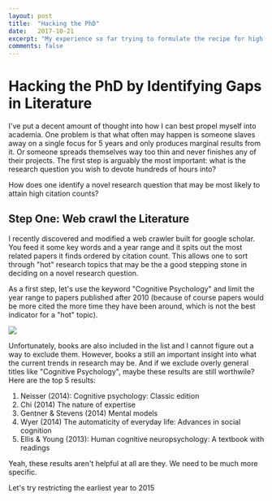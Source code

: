 ```yaml
---
layout: post
title:  "Hacking the PhD"
date:   2017-10-21
excerpt: "My experience so far trying to formulate the recipe for high impact publications."
comments: false
---
```


# Hacking the PhD by Identifying Gaps in Literature
I've put a decent amount of thought into how I can best propel myself into academia. One problem is that what often may happen is someone slaves away on a single focus for 5 years and only produces marginal results from it. Or someone spreads themselves way too thin and never finishes any of their projects. The first step is arguably the most important: what is the research question you wish to devote hundreds of hours into?

How does one identify a novel research question that may be most likely to attain high citation counts?

## Step One: Web crawl the Literature
I recently discovered and modified a web crawler built for google scholar. You feed it some key words and a year range and it spits out the most related papers it finds ordered by citation count. This allows one to sort through "hot" research topics that may be the a good stepping stone in deciding on a novel research question.

As a first step, let's use the keyword "Cognitive Psychology" and limit the year range to papers published after 2010 (because of course papers would be more cited the more time they have been around, which is not the best indicator for a "hot" topic).

<img src="https://puu.sh/y3B4b/29003c94d4.png">

Unfortunately, books are also included in the list and I cannot figure out a way to exclude them. However, books a still an important insight into what the current trends in research may be. And if we exclude overly general titles like "Cognitive Psychology", maybe these results are still worthwile? Here are the top 5 results:

1. Neisser (2014): Cognitive psychology: Classic edition
2. Chi (2014) The nature of expertise
3. Gentner & Stevens (2014) Mental models
4. Wyer (2014) The automaticity of everyday life: Advances in social cognition
5. Ellis & Young (2013): Human cognitive neuropsychology: A textbook with readings

Yeah, these results aren't helpful at all are they. We need to be much more specific.

Let's try restricting the earliest year to 2015
